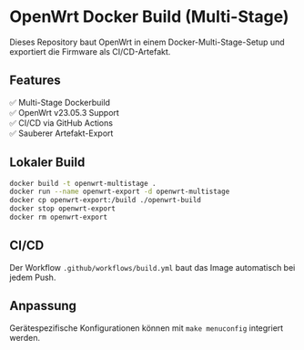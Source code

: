 # OpenWrt Docker Build (Multi-Stage)

Dieses Repository baut OpenWrt in einem Docker-Multi-Stage-Setup und exportiert die Firmware als CI/CD-Artefakt.

## Features
✅ Multi-Stage Dockerbuild  
✅ OpenWrt v23.05.3 Support  
✅ CI/CD via GitHub Actions  
✅ Sauberer Artefakt-Export

## Lokaler Build
```bash
docker build -t openwrt-multistage .
docker run --name openwrt-export -d openwrt-multistage
docker cp openwrt-export:/build ./openwrt-build
docker stop openwrt-export
docker rm openwrt-export
```

## CI/CD
Der Workflow `.github/workflows/build.yml` baut das Image automatisch bei jedem Push.

## Anpassung
Gerätespezifische Konfigurationen können mit `make menuconfig` integriert werden.
